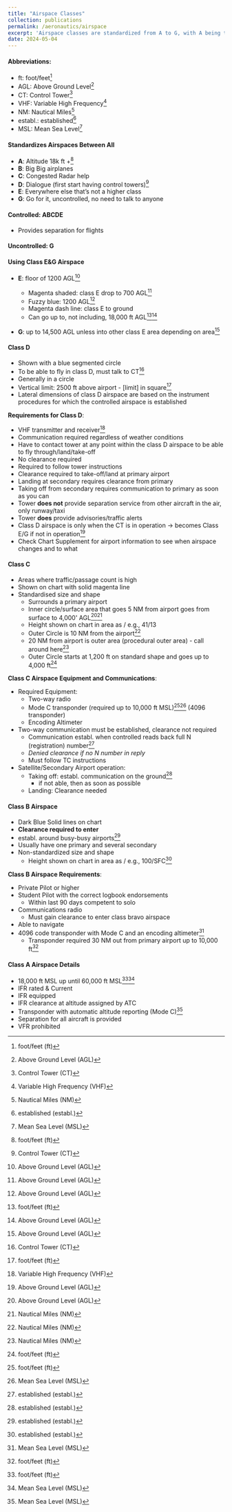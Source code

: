 ```yaml
---
title: "Airspace Classes"
collection: publications
permalink: /aeronautics/airspace
excerpt: 'Airspace classes are standardized from A to G, with A being the highest (above 18,000 ft MSL) and G being uncontrolled. Classes A through E require varying degrees of communication and equipment, while class G is uncontrolled; specific requirements apply to each class, such as communication with Control Towers and specific transponder usage.'
date: 2024-05-04    
---
```


#### Abbreviations:
- ft: foot/feet[^1]
- AGL: Above Ground Level[^2]
- CT: Control Tower[^3]
- VHF: Variable High Frequency[^4]
- NM: Nautical Miles[^5]
- establ.: established[^6]
- MSL: Mean Sea Level[^7]

#### Standardizes Airspaces Between All

- **A**: Altitude 18k ft +[^1]
- **B**: Big Big airplanes
- **C**: Congested Radar help
- **D**: Dialogue (first start having control towers)[^3]
- **E**: Everywhere else that’s not a higher class
- **G**: Go for it, uncontrolled, no need to talk to anyone

#### Controlled: ABCDE
- Provides separation for flights

#### Uncontrolled: G

#### Using Class E&G Airspace

- **E**: floor of 1200 AGL[^2]
  - Magenta shaded: class E drop to 700 AGL[^2]
  - Fuzzy blue: 1200 AGL[^2]
  - Magenta dash line: class E to ground
  - Can go up to, not including, 18,000 ft AGL[^1][^2]
  
- **G**: up to 14,500 AGL unless into other class E area depending on area[^2]

#### Class D

- Shown with a blue segmented circle
- To be able to fly in class D, must talk to CT[^3]
- Generally in a circle
- Vertical limit: 2500 ft above airport - [limit] in square[^1]
- Lateral dimensions of class D airspace are based on the instrument procedures for which the controlled airspace is established

**Requirements for Class D**:
- VHF transmitter and receiver[^4]
- Communication required regardless of weather conditions
- Have to contact tower at any point within the class D airspace to be able to fly through/land/take-off
- No clearance required
- Required to follow tower instructions
- Clearance required to take-off/land at primary airport
- Landing at secondary requires clearance from primary
- Taking off from secondary requires communication to primary as soon as you can
- Tower **does not** provide separation service from other aircraft in the air, only runway/taxi
- Tower **does** provide advisories/traffic alerts
- Class D airspace is only when the CT is in operation -> becomes Class E/G if not in operation[^2]
- Check Chart Supplement for airport information to see when airspace changes and to what

#### Class C

- Areas where traffic/passage count is high
- Shown on chart with solid magenta line
- Standardised size and shape
  - Surrounds a primary airport
  - Inner circle/surface area that goes 5 NM from airport goes from surface to 4,000' AGL[^2][^5]
  - Height shown on chart in area as <ceiling>/<floor> e.g., 41/13
  - Outer Circle is 10 NM from the airport[^5]
  - 20 NM from airport is outer area (procedural outer area) - call around here[^5]
  - Outer Circle starts at 1,200 ft on standard shape and goes up to 4,000 ft[^1]

**Class C Airspace Equipment and Communications**:
- Required Equipment:
  - Two-way radio
  - Mode C transponder (required up to 10,000 ft MSL)[^1][^7] (4096 transponder)
  - Encoding Altimeter
- Two-way communication must be established, clearance not required
  - Communication establ. when controlled reads back full N (registration) number[^6]
  - *Denied clearance if no N number in reply*
  - Must follow TC instructions
- Satellite/Secondary Airport operation:
  - Taking off: establ. communication on the ground[^6]
    - if not able, then as soon as possible
  - Landing: Clearance needed

#### Class B Airspace

- Dark Blue Solid lines on chart
- **Clearance required to enter**
- establ. around busy-busy airports[^6]
- Usually have one primary and several secondary
- Non-standardized size and shape
  - Height shown on chart in area as <ceiling>/<floor> e.g., 100/SFC[^6]
  
**Class B Airspace Requirements**:
- Private Pilot or higher
- Student Pilot with the correct logbook endorsements
  - Within last 90 days competent to solo
- Communications radio
  - Must gain clearance to enter class bravo airspace
- Able to navigate
- 4096 code transponder with Mode C and an encoding altimeter[^7]
  - Transponder required 30 NM out from primary airport up to 10,000 ft[^1]

#### Class A Airspace Details

- 18,000 ft MSL up until 60,000 ft MSL[^1][^7]
- IFR rated & Current
- IFR equipped
- IFR clearance at altitude assigned by ATC
- Transponder with automatic altitude reporting (Mode C)[^7]
- Separation for all aircraft is provided
- VFR prohibited

[^1]: foot/feet (ft)
[^2]: Above Ground Level (AGL)
[^3]: Control Tower (CT)
[^4]: Variable High Frequency (VHF)
[^5]: Nautical Miles (NM)
[^6]: established (establ.)
[^7]: Mean Sea Level (MSL)
